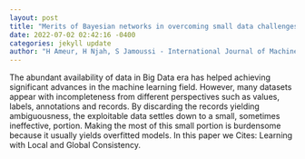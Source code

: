 ```yaml
--- 
layout: post 
title: "Merits of Bayesian networks in overcoming small data challenges: a meta-model for handling missing data" 
date: 2022-07-02 02:42:16 -0400 
categories: jekyll update 
author: "H Ameur, H Njah, S Jamoussi - International Journal of Machine Learning and , 2022" 
--- 
```

The abundant availability of data in Big Data era has helped achieving significant advances in the machine learning field. However, many datasets appear with incompleteness from different perspectives such as values, labels, annotations and records. By discarding the records yielding ambiguousness, the exploitable data settles down to a small, sometimes ineffective, portion. Making the most of this small portion is burdensome because it usually yields overfitted models. In this paper we Cites: Learning with Local and Global Consistency.